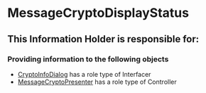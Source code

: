 # MessageCryptoDisplayStatus
## This Information Holder is responsible for:
### Providing information to the following objects 
* [CryptoInfoDialog](../Interfacers/CryptoInfoDialog.md) has a role type of Interfacer
* [MessageCryptoPresenter](../Controllers/MessageCryptoPresenter.md) has a role type of Controller
